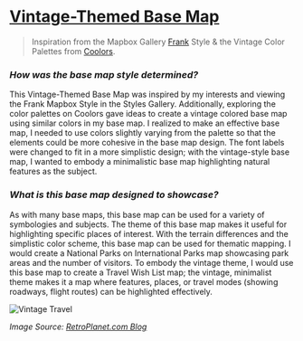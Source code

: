 # [Vintage-Themed Base Map](https://api.mapbox.com/styles/v1/mitchelljh/ckgi9mqkx1ife19pbxzjlfhgo.html?fresh=true&title=view&access_token=pk.eyJ1IjoibWl0Y2hlbGxqaCIsImEiOiJja2dhdGV2enIwYWN4MnNxdXJ5eGVxMm90In0.dGerELwNAeUSXbONQKVejg)

>Inspiration from the Mapbox Gallery [Frank](https://studio.mapbox.com/styles/mitchelljh/ckgrzk5sz0x3619qglldgylrt/edit/#15.19/38.891725/-77.037855) Style & the Vintage Color Palettes from [Coolors](https://coolors.co/palettes/trending/vintage).

### <i>How was the base map style determined?</i>

This Vintage-Themed Base Map was inspired by my interests and viewing the Frank Mapbox Style in the Styles Gallery. Additionally, exploring the color palettes on Coolors gave ideas to create a vintage colored base map using similar colors in my base map. I realized to make an effective base map, I needed to use colors slightly varying from the palette so that the elements could be more cohesive in the base map design. The font labels were changed to fit in a more simplistic design; with the vintage-style base map, I wanted to embody a minimalistic base map highlighting natural features as the subject.
### <i>What is this base map designed to showcase?</i>
As with many base maps, this base map can be used for a variety of symbologies and subjects. The theme of this base map makes it useful for highlighting specific places of interest. With the terrain differences and the simplistic color scheme, this base map can be used for thematic mapping. I would create a National Parks on International Parks map showcasing park areas and the number of visitors. To embody the vintage theme, I would use this base map to create a Travel Wish List map; the vintage, minimalist theme makes it a map where features, places, or travel modes (showing roadways, flight routes) can be highlighted effectively.

![Vintage Travel][Vintage Suitcases]

[Vintage Suitcases]: https://blog.retroplanet.com/wp-content/uploads/2014/11/decals-on-suitcases.jpg
<i>Image Source: [RetroPlanet.com Blog](https://blog.retroplanet.com/vintage-suitcases-retro-travel-decor/)</i>
